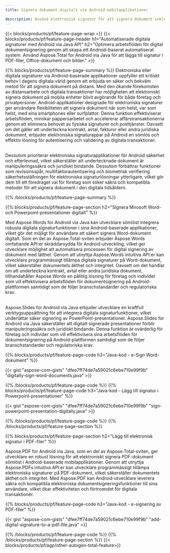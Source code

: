 ```yaml
---
title: Signera dokument digitalt via Android-mobilapplikationer 

description: Använd elektronisk signatur för att signera dokument inklusive Microsoft Word, Excel, PowerPoint, PDF och bilder via mobil Android-applikation. Lägg till e-signatur online via app.
---
```


{{< blocks/products/pf/feature-page-wrap >}}
{{< blocks/products/pf/feature-page-header h1="Automatiserade digitala signaturer med Android via Java API" h2="Optimera arbetsflöden för digital dokumentsignering genom att skapa ett Android-baserat automatiserat system. Använd Aspose.Total for Android via Java för att lägga till signatur i PDF-filer, Office-dokument och bilder." >}}

{{% blocks/products/pf/feature-page-summary %}}
Elektroniska eller digitala signaturer via Android-baserade applikationer uppfyller ett kritiskt behov i dagens digitala värld genom att erbjuda en säker och bekväm metod för att signera dokument på distans. Med den ökande förekomsten av distansarbete och digitala transaktioner har möjligheten att elektroniskt signera dokument på mobila enheter blivit avgörande för både företag och privatpersoner. Android-applikationer designade för elektroniska signaturer ger användare flexibiliteten att signera dokument när som helst, var som helst, med sina smartphones eller surfplattor. Denna funktion effektiviserar arbetsflöden, minskar pappersarbetet och accelererar affärstransaktionerna genom att eliminera behovet av fysiska signaturer och posttjänster. Oavsett om det gäller att underteckna kontrakt, avtal, fakturor eller andra juridiska dokument, erbjuder elektroniska signaturappar på Android en sömlös och effektiv lösning för autentisering och validering av digitala transaktioner. <br /><br />

Dessutom prioriterar elektroniska signaturapplikationer för Android säkerhet och efterlevnad, vilket säkerställer att undertecknade dokument är manipuleringssäkra och juridiskt bindande. Dessutom förbättrar funktioner som revisionsspår, multifaktorautentisering och biometrisk verifiering säkerhetsställningen för elektroniska signaturlösningar ytterligare, vilket gör dem till ett föredraget val för företag som söker säkra och kompatibla metoder för att signera dokument i den digitala tidsåldern. 

{{% /blocks/products/pf/feature-page-summary  %}}

{{% blocks/products/pf/feature-page-section  h2="Signera Mirosoft Word- och Powerpoint-presentationer digitalt" %}}

Med Aspose.Words for Android via Java kan utvecklare sömlöst integrera robusta digitala signaturfunktioner i sina Android-baserade applikationer, vilket gör det möjligt för användare att säkert signera Word-dokument digitalt. Som en del av Aspose.Total-sviten erbjuder Aspose.Words omfattande API:er skräddarsydda för Android-utveckling, vilket ger utvecklare möjlighet att automatisera processen för digital signering av dokument med lätthet. Genom att utnyttja Aspose.Words intuitiva API:er kan utvecklare programmässigt tillämpa digitala signaturer på Word-dokument, vilket säkerställer dokumentets äkthet och integritet. Oavsett om det handlar om att underteckna kontrakt, avtal eller andra juridiska dokument, tillhandahåller Aspose.Words en pålitlig lösning för företag och individer som vill effektivisera arbetsflöden för dokumentsignering på Android-plattformen samtidigt som de följer branschstandarder och regulatoriska krav.<br /><br />

Aspose.Slides for Android via Java erbjuder utvecklare en kraftfull verktygsuppsättning för att integrera digitala signaturfunktioner, vilket underlättar säker signering av PowerPoint-presentationer. Aspose.Slides for Android via Java säkerställer att digitalt signerade presentationer förblir manipuleringssäkra och juridiskt bindande. Denna funktion är ovärderlig för företag och individer som vill effektivisera sina arbetsflöden för dokumentsignering på Android-plattformen samtidigt som de följer branschstandarder och regulatoriska krav.

{{% blocks/products/pf/feature-page-code h3="Java-kod - e-Sign Word-dokument" %}}

{{< gist "aspose-com-gists" "dfee7ff74de7a59021c6ebe710e99f9b" "digitally-sign-word-documents.java" >}}

{{% /blocks/products/pf/feature-page-code  %}}
{{% blocks/products/pf/feature-page-code h3="Java-kod - Lägg till signatur i Powerpoint-presentationer" %}}

{{< gist "aspose-com-gists" "dfee7ff74de7a59021c6ebe710e99f9b" "sign-powerpoint-presentation-digitally.java" >}}

{{% /blocks/products/pf/feature-page-code  %}}
{{% /blocks/products/pf/feature-page-section %}}

{{% blocks/products/pf/feature-page-section  h2="Lägg till elektronisk signatur i PDF-filer" %}}

Aspose.PDF for Android via Java, som en del av Aspose.Total-sviten, ger utvecklare en robust lösning för att elektroniskt signera PDF-dokument sömlöst i Android-baserade mobilapplikationer. Genom att utnyttja Aspose.PDFs intuitiva API:er kan utvecklare programmässigt tillämpa elektroniska signaturer på PDF-dokument, vilket säkerställer dokumentets äkthet och integritet. Med Aspose.PDF kan Android-utvecklare leverera säkra och kompatibla elektroniska dokumentsigneringsfunktioner till sina användare, vilket ökar effektiviteten och förtroendet för digitala transaktioner.

{{% blocks/products/pf/feature-page-code h3="Java-kod - e-signering av PDF-filer" %}}

{{< gist "aspose-com-gists" "dfee7ff74de7a59021c6ebe710e99f9b" "add-digital-signature-to-a-pdf-file.java" >}}

{{% /blocks/products/pf/feature-page-code  %}}
{{% /blocks/products/pf/feature-page-section %}}
{{< blocks/products/pf/agp/other-autogen-total-feature>}}